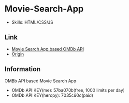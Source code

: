 # Movie-Search-App

- Skills: HTML/CSS/JS

## Link

- [Movie Search App based OMDb API](https://movie-search-app-fawn.vercel.app/#/)
- [Origin](https://github.com/ParkYoungWoong/vanillajs-movie-app)

## Information

OMBb API based Movie Search App

- OMDb API KEY(me): 57ba070b(free, 1000 limits per day)
- OMDb API KEY(heropy): 7035c60c(paid)
